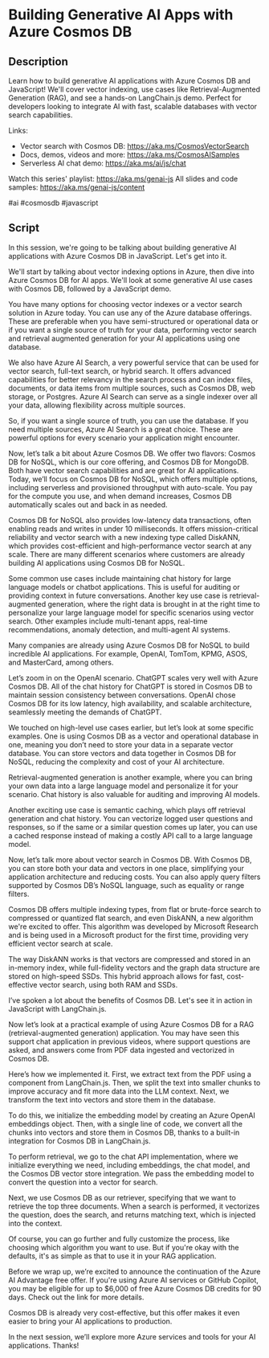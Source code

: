 # Building Generative AI Apps with Azure Cosmos DB

## Description

Learn how to build generative AI applications with Azure Cosmos DB and JavaScript! We'll cover vector indexing, use cases like Retrieval-Augmented Generation (RAG), and see a hands-on LangChain.js demo. Perfect for developers looking to integrate AI with fast, scalable databases with vector search capabilities.

Links:
- Vector search with Cosmos DB: https://aka.ms/CosmosVectorSearch
- Docs, demos, videos and more: https://aka.ms/CosmosAISamples
- Serverless AI chat demo: https://aka.ms/ai/js/chat

Watch this series' playlist: https://aka.ms/genai-js
All slides and code samples: https://aka.ms/genai-js/content

#ai #cosmosdb #javascript

## Script

In this session, we're going to be talking about building generative AI applications with Azure Cosmos DB in JavaScript. Let's get into it.

We'll start by talking about vector indexing options in Azure, then dive into Azure Cosmos DB for AI apps. We'll look at some generative AI use cases with Cosmos DB, followed by a JavaScript demo.

You have many options for choosing vector indexes or a vector search solution in Azure today. You can use any of the Azure database offerings. These are preferable when you have semi-structured or operational data or if you want a single source of truth for your data, performing vector search and retrieval augmented generation for your AI applications using one database. 

We also have Azure AI Search, a very powerful service that can be used for vector search, full-text search, or hybrid search. It offers advanced capabilities for better relevancy in the search process and can index files, documents, or data items from multiple sources, such as Cosmos DB, web storage, or Postgres. Azure AI Search can serve as a single indexer over all your data, allowing flexibility across multiple sources. 

So, if you want a single source of truth, you can use the database. If you need multiple sources, Azure AI Search is a great choice. These are powerful options for every scenario your application might encounter.

Now, let’s talk a bit about Azure Cosmos DB. We offer two flavors: Cosmos DB for NoSQL, which is our core offering, and Cosmos DB for MongoDB. Both have vector search capabilities and are great for AI applications. Today, we’ll focus on Cosmos DB for NoSQL, which offers multiple options, including serverless and provisioned throughput with auto-scale. You pay for the compute you use, and when demand increases, Cosmos DB automatically scales out and back in as needed.

Cosmos DB for NoSQL also provides low-latency data transactions, often enabling reads and writes in under 10 milliseconds. It offers mission-critical reliability and vector search with a new indexing type called DiskANN, which provides cost-efficient and high-performance vector search at any scale. There are many different scenarios where customers are already building AI applications using Cosmos DB for NoSQL.

Some common use cases include maintaining chat history for large language models or chatbot applications. This is useful for auditing or providing context in future conversations. Another key use case is retrieval-augmented generation, where the right data is brought in at the right time to personalize your large language model for specific scenarios using vector search. Other examples include multi-tenant apps, real-time recommendations, anomaly detection, and multi-agent AI systems.

Many companies are already using Azure Cosmos DB for NoSQL to build incredible AI applications. For example, OpenAI, TomTom, KPMG, ASOS, and MasterCard, among others.

Let’s zoom in on the OpenAI scenario. ChatGPT scales very well with Azure Cosmos DB. All of the chat history for ChatGPT is stored in Cosmos DB to maintain session consistency between conversations. OpenAI chose Cosmos DB for its low latency, high availability, and scalable architecture, seamlessly meeting the demands of ChatGPT.

We touched on high-level use cases earlier, but let’s look at some specific examples. One is using Cosmos DB as a vector and operational database in one, meaning you don’t need to store your data in a separate vector database. You can store vectors and data together in Cosmos DB for NoSQL, reducing the complexity and cost of your AI architecture.

Retrieval-augmented generation is another example, where you can bring your own data into a large language model and personalize it for your scenario. Chat history is also valuable for auditing and improving AI models.

Another exciting use case is semantic caching, which plays off retrieval generation and chat history. You can vectorize logged user questions and responses, so if the same or a similar question comes up later, you can use a cached response instead of making a costly API call to a large language model.

Now, let’s talk more about vector search in Cosmos DB. With Cosmos DB, you can store both your data and vectors in one place, simplifying your application architecture and reducing costs. You can also apply query filters supported by Cosmos DB’s NoSQL language, such as equality or range filters. 

Cosmos DB offers multiple indexing types, from flat or brute-force search to compressed or quantized flat search, and even DiskANN, a new algorithm we're excited to offer. This algorithm was developed by Microsoft Research and is being used in a Microsoft product for the first time, providing very efficient vector search at scale.

The way DiskANN works is that vectors are compressed and stored in an in-memory index, while full-fidelity vectors and the graph data structure are stored on high-speed SSDs. This hybrid approach allows for fast, cost-effective vector search, using both RAM and SSDs.

I’ve spoken a lot about the benefits of Cosmos DB. Let's see it in action in JavaScript with LangChain.js. 

Now let’s look at a practical example of using Azure Cosmos DB for a RAG (retrieval-augmented generation) application. You may have seen this support chat application in previous videos, where support questions are asked, and answers come from PDF data ingested and vectorized in Cosmos DB.

Here’s how we implemented it. First, we extract text from the PDF using a component from LangChain.js. Then, we split the text into smaller chunks to improve accuracy and fit more data into the LLM context. Next, we transform the text into vectors and store them in the database.

To do this, we initialize the embedding model by creating an Azure OpenAI embeddings object. Then, with a single line of code, we convert all the chunks into vectors and store them in Cosmos DB, thanks to a built-in integration for Cosmos DB in LangChain.js.

To perform retrieval, we go to the chat API implementation, where we initialize everything we need, including embeddings, the chat model, and the Cosmos DB vector store integration. We pass the embedding model to convert the question into a vector for search.

Next, we use Cosmos DB as our retriever, specifying that we want to retrieve the top three documents. When a search is performed, it vectorizes the question, does the search, and returns matching text, which is injected into the context.

Of course, you can go further and fully customize the process, like choosing which algorithm you want to use. But if you're okay with the defaults, it's as simple as that to use it in your RAG application.

Before we wrap up, we’re excited to announce the continuation of the Azure AI Advantage free offer. If you're using Azure AI services or GitHub Copilot, you may be eligible for up to $6,000 of free Azure Cosmos DB credits for 90 days. Check out the link for more details. 

Cosmos DB is already very cost-effective, but this offer makes it even easier to bring your AI applications to production. 

In the next session, we’ll explore more Azure services and tools for your AI applications. Thanks!

